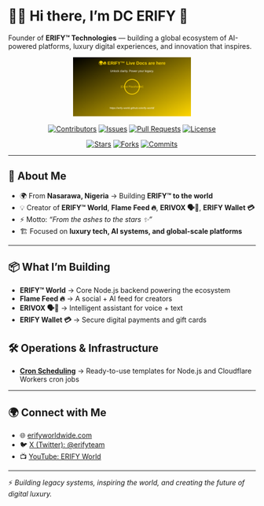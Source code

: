 # 💎🔥 Hi there, I’m DC ERIFY 👋  

Founder of **ERIFY™ Technologies** — building a global ecosystem of AI-powered platforms, luxury digital experiences, and innovation that inspires.  

<!-- Dynamic ERIFY™ Logo -->
<div align="center">
  <picture>
    <source media="(prefers-color-scheme: dark)" srcset="https://raw.githubusercontent.com/erify-world/erify-world/main/docs/erify-promo-banner.svg">
    <source media="(prefers-color-scheme: light)" srcset="https://raw.githubusercontent.com/erify-world/erify-world/main/docs/erify-promo-banner.svg">
    <img alt="ERIFY™ World Logo" src="https://raw.githubusercontent.com/erify-world/erify-world/main/docs/erify-promo-banner.svg" height="120">
  </picture>
</div>

<!-- Community Shields -->
<div align="center">
  
[![Contributors](https://img.shields.io/github/contributors/erify-world/erify-world.svg?style=for-the-badge&logo=github&logoColor=white&labelColor=1a1a1a&color=gold)](https://github.com/erify-world/erify-world/graphs/contributors)
[![Issues](https://img.shields.io/github/issues/erify-world/erify-world.svg?style=for-the-badge&logo=github&logoColor=white&labelColor=1a1a1a&color=crimson)](https://github.com/erify-world/erify-world/issues)
[![Pull Requests](https://img.shields.io/github/issues-pr/erify-world/erify-world.svg?style=for-the-badge&logo=github&logoColor=white&labelColor=1a1a1a&color=blue)](https://github.com/erify-world/erify-world/pulls)
[![License](https://img.shields.io/github/license/erify-world/erify-world.svg?style=for-the-badge&logo=open-source-initiative&logoColor=white&labelColor=1a1a1a&color=green)](https://github.com/erify-world/erify-world/blob/main/LICENSE)

[![Stars](https://img.shields.io/github/stars/erify-world/erify-world.svg?style=for-the-badge&logo=github&logoColor=white&labelColor=1a1a1a&color=yellow)](https://github.com/erify-world/erify-world/stargazers)
[![Forks](https://img.shields.io/github/forks/erify-world/erify-world.svg?style=for-the-badge&logo=github&logoColor=white&labelColor=1a1a1a&color=purple)](https://github.com/erify-world/erify-world/network/members)
[![Commits](https://img.shields.io/github/commit-activity/m/erify-world/erify-world.svg?style=for-the-badge&logo=github&logoColor=white&labelColor=1a1a1a&color=orange)](https://github.com/erify-world/erify-world/commits/main)

</div>

---

## 🚀 About Me  
- 🌍 From **Nasarawa, Nigeria** → Building **ERIFY™ to the world**  
- 💡 Creator of **ERIFY™ World**, **Flame Feed 🔥**, **ERIVOX 🗣💠**, **ERIFY Wallet 💳**  
- ⚡ Motto: *“From the ashes to the stars ✨”*  
- 🏗 Focused on **luxury tech, AI systems, and global-scale platforms**  

---

## 📦 What I’m Building  
- **ERIFY™ World** → Core Node.js backend powering the ecosystem  
- **Flame Feed 🔥** → A social + AI feed for creators  
- **ERIVOX 🗣💠** → Intelligent assistant for voice + text  
- **ERIFY Wallet 💳** → Secure digital payments and gift cards  

## 🛠 Operations & Infrastructure
- **[Cron Scheduling](./docs/ops/scheduling/)** → Ready-to-use templates for Node.js and Cloudflare Workers cron jobs  

---

## 🌍 Connect with Me  
- 🌐 [erifyworldwide.com](https://erifyworldwide.com)  
- 🐦 [X (Twitter): @erifyteam](https://x.com/erifyteam)  
- 📺 [YouTube: ERIFY World](https://www.youtube.com/@erifyworld)  

---

⚡ *Building legacy systems, inspiring the world, and creating the future of digital luxury.*  

